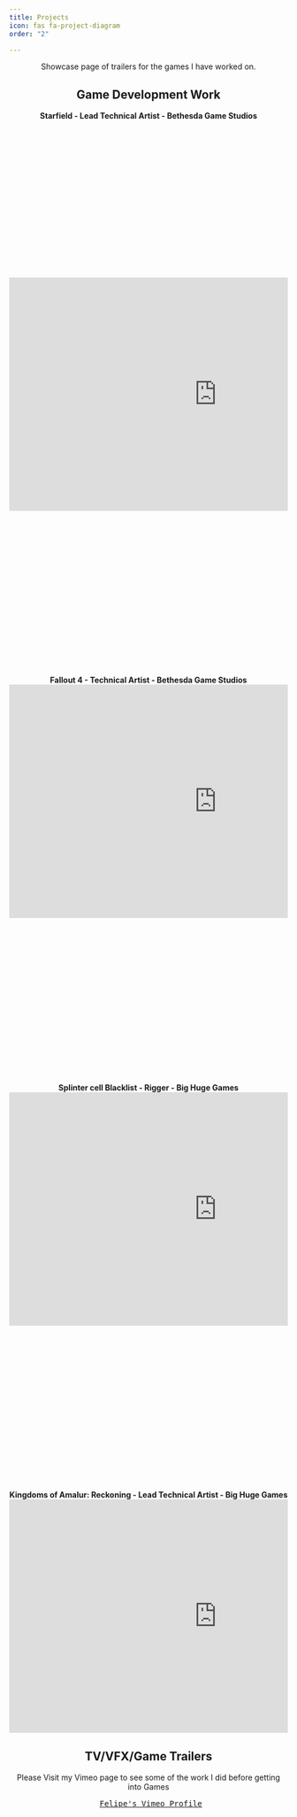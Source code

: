 ```yaml
---
title: Projects
icon: fas fa-project-diagram
order: "2"

---
```

<head>
<style>
  .container {
  position: relative;
  overflow: hidden;
  width: 100%;
  padding-top: 56.25%; /* 16:9 Aspect Ratio (divide 9 by 16 = 0.5625) */
}

/* Then style the iframe to fit in the container div with full height and width */
.responsive-iframe {
  position: absolute;
  top: 0;
  left: 0;
  bottom: 0;
  right: 0;
  width: 100%;
  height: 100%;
}
  </style>
  </head>

<center>
Showcase page of trailers for the games I have worked on.
<h2>Game Development Work</h2>
<b>Starfield - Lead Technical Artist - Bethesda Game Studios</b>
<br>
  <div class="container">
<iframe class="responsive-iframe" width="750" height="422" src="https://www.youtube.com/embed/zmb2FJGvnAw" title="YouTube video player" frameborder="0" allow="accelerometer; autoplay; clipboard-write; encrypted-media; gyroscope; picture-in-picture" allowfullscreen></iframe><br>
  </div>
<p>
<p>
  <div class="container">
<b>Fallout 4 - Technical Artist - Bethesda Game Studios</b>
<br>
<iframe class="responsive-iframe" width="750" height="422" src="https://www.youtube.com/embed/X5aJfebzkrM" title="YouTube video player" frameborder="0" allow="accelerometer; autoplay; clipboard-write; encrypted-media; gyroscope; picture-in-picture" allowfullscreen></iframe><br>
  </div>
<p>
<p>
  <div class="container">
<b>Splinter cell Blacklist - Rigger - Big Huge Games</b>
<br>
<iframe class="responsive-iframe" width="750" height="422" src="https://www.youtube.com/embed/nsFQzMfcyr8" title="YouTube video player" frameborder="0" allow="accelerometer; autoplay; clipboard-write; encrypted-media; gyroscope; picture-in-picture" allowfullscreen></iframe><br>
  </div>
<p>
  <div class="container">
<b>Kingdoms of Amalur: Reckoning - Lead Technical Artist - Big Huge Games</b>
<br>
<iframe class="responsive-iframe" width="750" height="422" src="https://www.youtube.com/embed/6lhzDkaKi1w" title="YouTube video player" frameborder="0" allow="accelerometer; autoplay; clipboard-write; encrypted-media; gyroscope; picture-in-picture" allowfullscreen></iframe><br>
  </div>
<h2>TV/VFX/Game Trailers</h2>
Please Visit my Vimeo page to see some of the work I did before getting into Games<br>
<pre>
<i class="fab fa-vimeo-v fa-lg"></i> <a href="https://vimeo.com/pepetd" title="Felipe's Vimeo Profile" target="_blank">Felipe's Vimeo Profile</a>
</pre>